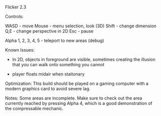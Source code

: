 Flicker 2.3

Controls:

WASD - move
Mouse - menu selection, look (3D)
Shift - change dimension
Q,E - change perspective in 2D
Esc - pause

Alpha 1, 2, 3, 4, 5 - teleport to new areas (debug)

Known Issues:
- In 2D, objects in foreground are visible, sometimes creating the illusion that you can walk onto something you cannot

- player floats midair when staitonary

Optimization:
This build should be played on a gaming computer with a modern graphics card to avoid severe lag.

Notes:
Some areas are incomplete. Make sure to check out the area currently reached by pressing Alpha 4, which is a good demonstration of the compressable mechanic.